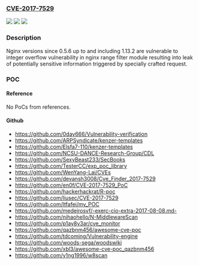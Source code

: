 ### [CVE-2017-7529](https://cve.mitre.org/cgi-bin/cvename.cgi?name=CVE-2017-7529)
![](https://img.shields.io/static/v1?label=Product&message=nginx&color=blue)
![](https://img.shields.io/static/v1?label=Version&message=n%2Fa&color=blue)
![](https://img.shields.io/static/v1?label=Vulnerability&message=CWE-190&color=brighgreen)

### Description

Nginx versions since 0.5.6 up to and including 1.13.2 are vulnerable to integer overflow vulnerability in nginx range filter module resulting into leak of potentially sensitive information triggered by specially crafted request.

### POC

#### Reference
No PoCs from references.

#### Github
- https://github.com/0day666/Vulnerability-verification
- https://github.com/ARPSyndicate/kenzer-templates
- https://github.com/Elsfa7-110/kenzer-templates
- https://github.com/NCSU-DANCE-Research-Group/CDL
- https://github.com/SexyBeast233/SecBooks
- https://github.com/TesterCC/exp_poc_library
- https://github.com/WenYang-Lai/CVEs
- https://github.com/devansh3008/Cve_Finder_2017-7529
- https://github.com/en0f/CVE-2017-7529_PoC
- https://github.com/hackerhackrat/R-poc
- https://github.com/liusec/CVE-2017-7529
- https://github.com/ltfafei/my_POC
- https://github.com/medeirosvf/-exerc-cio-extra-2017-08-08.md-
- https://github.com/nihaohello/N-MiddlewareScan
- https://github.com/p1ay8y3ar/cve_monitor
- https://github.com/qazbnm456/awesome-cve-poc
- https://github.com/tdcoming/Vulnerability-engine
- https://github.com/woods-sega/woodswiki
- https://github.com/xbl3/awesome-cve-poc_qazbnm456
- https://github.com/y1ng1996/w8scan

